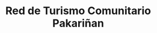 ---
title: "Red de Turismo Comunitario Pakariñan"
url: /cuenca/red-de-turismo-comunitario-pakarinan/
shop: agencia de viajes
---